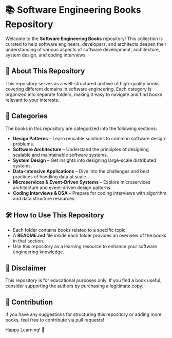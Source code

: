 # 📚 Software Engineering Books Repository

Welcome to the **Software Engineering Books** repository! This collection is curated to help software engineers, developers, and architects deepen their understanding of various aspects of software development, architecture, system design, and coding interviews.

## 📖 About This Repository
This repository serves as a well-structured archive of high-quality books covering different domains in software engineering. Each category is organized into separate folders, making it easy to navigate and find books relevant to your interests.

## 📂 Categories
The books in this repository are categorized into the following sections:

- **Design Patterns** – Learn reusable solutions to common software design problems.
- **Software Architecture** – Understand the principles of designing scalable and maintainable software systems.
- **System Design** – Get insights into designing large-scale distributed systems.
- **Data-Intensive Applications** – Dive into the challenges and best practices of handling data at scale.
- **Microservices & Event-Driven Systems** – Explore microservices architecture and event-driven design patterns.
- **Coding Interviews & DSA** – Prepare for coding interviews with algorithm and data structure resources.

## 🛠 How to Use This Repository
- Each folder contains books related to a specific topic.
- A **README.md** file inside each folder provides an overview of the books in that section.
- Use this repository as a learning resource to enhance your software engineering knowledge.

## 📜 Disclaimer
This repository is for educational purposes only. If you find a book useful, consider supporting the authors by purchasing a legitimate copy.

## 🚀 Contribution
If you have any suggestions for structuring this repository or adding more books, feel free to contribute via pull requests!

Happy Learning! 🎯

